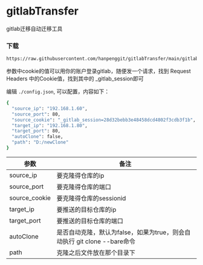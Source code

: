# gitlabTransfer
gitlab迁移自动迁移工具

### 下载
```bash
https://raw.githubusercontent.com/hanpenggit/gitlabTransfer/main/gitlabTransfer.exe
```

<p>参数中cookie的值可以用你的账户登录gitlab，随便发一个请求，找到 Request Headers 中的Cookie值，找到其中的 _gitlab_session即可 </p>


编辑 `./config.json`, 可以配置，内容如下：

```bash
{
  "source_ip": "192.168.1.60",
  "source_port": 80,
  "source_cookie": "_gitlab_session=28d32bebb3e48458dcd4802f3cdb3f1b",
  "target_ip": "192.168.1.80",
  "target_port": 80,
  "autoClone": false,
  "path": "D:/newClone"
}
```

|  参数  | 备注  |
|  ----  | ----  |
| source_ip  | 要克隆得仓库的ip |
| source_port  | 要克隆得仓库的端口 |
| source_cookie  | 要克隆得仓库的sessionid |
| target_ip  | 要推送的目标仓库的ip |
| target_port  | 要推送的目标仓库的端口 |
| autoClone  | 是否自动克隆，默认为false，如果为true，则会自动执行 git clone --bare命令|
| path  | 克隆之后文件放在那个目录下 |
